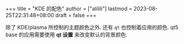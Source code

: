 +++
title = "KDE 的配色"
author = ["alilili"]
lastmod = 2023-08-25T22:31:48+08:00
draft = false
+++

除了 KDE/plasma 所控制的主题颜色之外. 还有 `qt` 也控制着应用的颜色. qt5 base 的应用需要使用 ****qt 设置**** 来改变默认的背景颜色.
